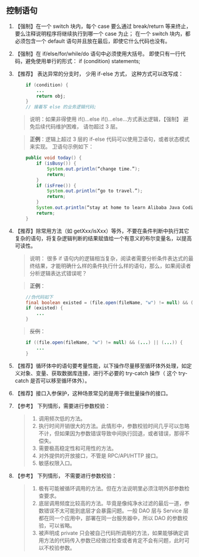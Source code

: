 ## 控制语句
1. 【强制】在一个 switch 块内，每个 case 要么通过 break/return 等来终止，要么注释说明程序将继续执行到哪一个 case 为止； 在一个 switch 块内，都必须包含一个 default 语句并且放在最后，即使它什么代码也没有。

2. 【强制】在 if/else/for/while/do 语句中必须使用大括号。 即使只有一行代码，避免使用单行的形式： if (condition) statements;

3. 【推荐】 表达异常的分支时， 少用 if-else 方式， 这种方式可以改写成：
    ```java
        if (condition) {
            ...
            return obj;
        }
        // 接着写 else 的业务逻辑代码;
    ```
    > 说明：如果非得使用 if()...else if()...else...方式表达逻辑，【强制】 避免后续代码维护困难， 请勿超过 3 层。

    > **正例**：逻辑上超过 3 层的 if-else 代码可以使用卫语句，或者状态模式来实现。 卫语句示例如下：
    ```java
        public void today() {
            if (isBusy()) {
                System.out.println(“change time.”);
                return;
            }
            if (isFree()) {
                System.out.println(“go to travel.”);
                return;
            }
            System.out.println(“stay at home to learn Alibaba Java Coding Guideline.”);
            return;
        }
    ```
    
4. 【推荐】除常用方法（如 getXxx/isXxx）等外，不要在条件判断中执行其它复杂的语句，将复杂逻辑判断的结果赋值给一个有意义的布尔变量名，以提高可读性。
    > 说明： 很多 if 语句内的逻辑相当复杂，阅读者需要分析条件表达式的最终结果，才能明确什么样的条件执行什么样的语句，那么，如果阅读者分析逻辑表达式错误呢？

    > **正例**：
    ```java
        //伪代码如下
        final boolean existed = (file.open(fileName, "w") != null) && (...) || (...);
        if (existed) {
            ...
        }
    ```
    > ~~反例~~：
    ```java
        if ((file.open(fileName, "w") != null) && (...) || (...)) {
            ...
        }
    ```
    
5. 【推荐】循环体中的语句要考量性能，以下操作尽量移至循环体外处理，如定义对象、变量、获取数据库连接，进行不必要的 try-catch 操作（ 这个 try-catch 是否可以移至循环体外）。

6. 【推荐】接口入参保护，这种场景常见的是用于做批量操作的接口。

7. 【参考】 下列情形，需要进行参数校验：
    > 1. 调用频次低的方法。
    > 2. 执行时间开销很大的方法。此情形中，参数校验时间几乎可以忽略不计，但如果因为参数错误导致中间执行回退，或者错误，那得不偿失。
    > 3. 需要极高稳定性和可用性的方法。
    > 4. 对外提供的开放接口，不管是 RPC/API/HTTP 接口。
    > 5. 敏感权限入口。

8. 【参考】 下列情形， 不需要进行参数校验：
    > 1. 极有可能被循环调用的方法。但在方法说明里必须注明外部参数检查要求。
    > 2. 底层调用频度比较高的方法。毕竟是像纯净水过滤的最后一道，参数错误不太可能到底层才会暴露问题。一般 DAO 层与 Service 层都在同一个应用中，部署在同一台服务器中，所以 DAO 的参数校验，可以省略。
    > 3. 被声明成 private 只会被自己代码所调用的方法，如果能够确定调用方法的代码传入参数已经做过检查或者肯定不会有问题，此时可以不校验参数。